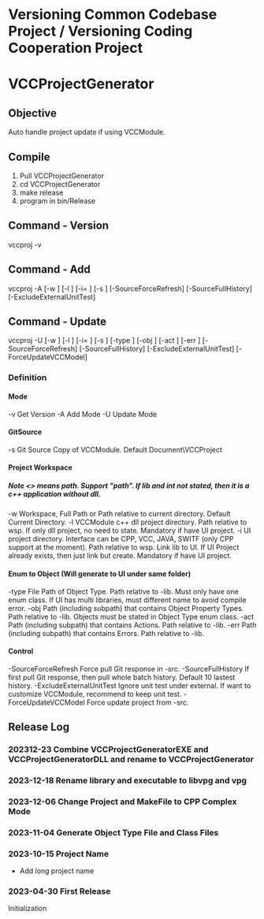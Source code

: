 # Versioning Common Codebase Project / Versioning Coding Cooperation Project
# VCCProjectGenerator

## Objective
Auto handle project update if using VCCModule. 

## Compile
1. Pull VCCProjectGenerator
2. cd VCCProjectGenerator
3. make release
4. program in bin/Release

## Command - Version
vccproj -v

## Command - Add
vccproj -A
[-w <Workspace>] [-l <DLL Directory>] [-i=<Interface> <Interface Directory>] [-s <Source Directory>]
[-SourceForceRefresh] [-SourceFullHistory] [-ExcludeExternalUnitTest]

## Command - Update
vccproj -U 
[-w <Workspace>] [-l <DLL Directory>] [-i=<Interface> <Interface Directory>] [-s <Source Directory>]
[-type <Object Type File Path>] [-obj <Object Property Type Directory>] [-act <Action Type Directory>] [-err <Error Type Directory>]
[-SourceForceRefresh] [-SourceFullHistory] [-ExcludeExternalUnitTest] [-ForceUpdateVCCModel] 

### Definition
#### Mode
-v Get Version
-A Add Mode
-U Update Mode

#### GitSource
-s Git Source Copy of VCCModule. Default Document\VCCProject

#### Project Workspace
##### Note <> means path. Support "path". If lib and int not stated, then it is a c++ application without dll.
-w Workspace, Full Path or Path relative to current directory. Default Current Directory.
-l VCCModule c++ dll project directory. Path relative to wsp. If only dll project, no need to state. Mandatory if have UI project.
-i UI project directory. Interface can be CPP, VCC, JAVA, SWITF (only CPP support at the moment). Path relative to wsp. Link lib to UI. If UI Project already exists, then just link but create. Mandatory if have UI project.

#### Enum to Object (Will generate to UI under same folder)
-type File Path of Object Type. Path relative to -lib. Must only have one enum class. If UI has multi libraries, must different name to avoid compile error.
-obj Path (including subpath) that contains Object Property Types. Path relative to -lib. Objects must be stated in Object Type enum class.
-act Path (including subpath) that contains Actions. Path relative to -lib.
-err Path (including subpath) that contains Errors. Path relative to -lib.

#### Control
-SourceForceRefresh Force pull Git response in -src.
-SourceFullHistory If first pull Git response, then pull whole batch history. Default 10 lastest history.
-ExcludeExternalUnitTest Ignore unit test under external. If want to customize VCCModule, recommend to keep unit test.
-ForceUpdateVCCModel Force update project from -src.



## Release Log

### 202312-23 Combine VCCProjectGeneratorEXE and VCCProjectGeneratorDLL and rename to VCCProjectGenerator

### 2023-12-18 Rename library and executable to libvpg and vpg

### 2023-12-06 Change Project and MakeFile to CPP Complex Mode

### 2023-11-04 Generate Object Type File and Class Files

### 2023-10-15 Project Name
-	Add long project name

### 2023-04-30 First Release
Initialization
